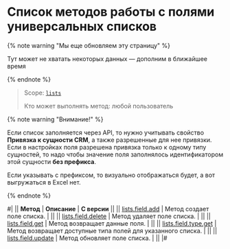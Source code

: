 # Список методов работы с полями универсальных списков

{% note warning "Мы еще обновляем эту страницу" %}

Тут может не хватать некоторых данных — дополним в ближайшее время

{% endnote %}

> Scope: [`lists`](../../scopes/permissions.md)
>
> Кто может выполнять метод: любой пользователь

{% note warning "Внимание!" %}

Если список заполняется через API, то нужно учитывать свойство **Привязка к сущности CRM**, а также разрешенные для нее привязки. Если в настройках поля разрешена привязка только к одному типу сущностей, то надо чтобы значение поля заполнялось идентификатором этой сущности **без префикса**.

Если указывать с префиксом, то визуально отображаться будет, а вот выгружаться в Excel нет.

{% endnote %}

#|
|| **Метод** | **Описание** | **С версии** ||
|| [lists.field.add](./lists-field-add.md) | Метод создает поле списка. | ||
|| [lists.field.delete](./lists-field-delete.md) | Метод удаляет поле списка. | ||
|| [lists.field.get](./lists-field-get.md) | Метод возвращает данные поля. | ||
|| [lists.field.type.get](./lists-field-type-get.md) | Метод возвращает доступные типа полей для указанного списка. | ||
|| [lists.field.update](./lists-field-update.md) | Метод обновляет поле списка. | ||
|#
